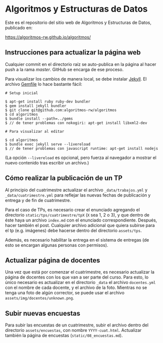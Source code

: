 # Algoritmos y Estructuras de Datos

Este es el repositorio del sitio web de Algoritmos y Estructuras de Datos, publicado en:

<https://algoritmos-rw.github.io/algoritmos/>

## Instrucciones para actualizar la página web

Cualquier commit en el directorio raíz se auto-publica en la página al hacer push a la rama _master_. GitHub se encarga de ese proceso.

Para visualizar los cambios de manera local, se debe instalar [Jekyll](https://jekyllrb.com/docs/installation/#ubuntu). El archivo [Gemfile](Gemfile) lo hace bastante fácil:

```
# Setup inicial

$ apt-get install ruby ruby-dev bundler
$ gem install jekyll bundler
$ git clone git@github.com:algoritmos-rw/algoritmos
$ cd algoritmos
$ bundle install --path=../gems
$ // de tener problemas con nokogiri: apt-get install libxml2-dev

# Para visualizar al editar

$ cd algoritmos
$ bundle exec jekyll serve --livereload
$ // de tener problemas con javascript runtime: apt-get install nodejs

```

(La opción `--livereload` es opcional, pero fuerza al navegador a mostrar
el nuevo contenido tras escribir un archivo.)

## Cómo realizar la publicación de un TP

Al principio del cuatrimestre actualizar el archivo `_data/trabajos.yml` y `_data/cuatrimestre.yml` para reflejar las nuevas fechas de publicación y entrega y de fin de cuatrimestre.

Para el caso de TPs, es necesario crear el enunciado agregando el directorio `static/tps/cuatrimestre/tpX` (`X` sea 1, 2 o 3), y que dentro de éste haya un archivo `index.md` con el enunciado correspondiente. Después, hacer también el post. Cualquier archivo adicional que quiera subirse para el tp (e.g. imágenes) debe hacerse dentro del directorio `assets/tps`.

Además, es necesario habilitar la entrega en el sistema de entregas (de esto se encargan algunas personas con permisos).

## Actualizar página de docentes

Una vez que está por comenzar el cuatrimestre, es necesario actualizar la página de docentes con los que van a ser parte del curso. Para esto, lo único necesario es actualizar en el directorio `_data` el archivo `docentes.yml` con el nombre de cada docente, y el archivo de la foto. Mientras no se tenga una foto de algún corrector, se puede usar el archivo `assets/img/docentes/unknown.png`.

## Subir nuevas encuestas

Para subir las encuestas de un cuatrimestre, subir el archivo dentro del directorio `assets/encuestas`, con nombre `YYYY-cuat.html`. Actualizar también la página de encuestas (`static/08_encuestas.md`).

